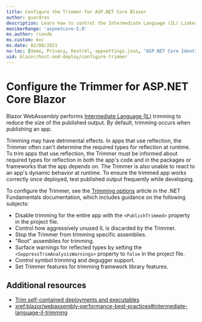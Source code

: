 ```yaml
---
title: Configure the Trimmer for ASP.NET Core Blazor
author: guardrex
description: Learn how to control the Intermediate Language (IL) Linker (Trimmer) when building a Blazor app.
monikerRange: 'aspnetcore-5.0'
ms.author: riande
ms.custom: mvc
ms.date: 02/08/2021
no-loc: [Home, Privacy, Kestrel, appsettings.json, "ASP.NET Core Identity", cookie, Cookie, Blazor, "Blazor Server", "Blazor WebAssembly", "Identity", "Let's Encrypt", Razor, SignalR]
uid: blazor/host-and-deploy/configure-trimmer
---
```

# Configure the Trimmer for ASP.NET Core Blazor

Blazor WebAssembly performs [Intermediate Language (IL)](/dotnet/standard/managed-code#intermediate-language--execution) trimming to reduce the size of the published output. By default, trimming occurs when publishing an app.

Trimming may have detrimental effects. In apps that use reflection, the Trimmer often can't determine the required types for reflection at runtime. To trim apps that use reflection, the Trimmer must be informed about required types for reflection in both the app's code and in the packages or frameworks that the app depends on. The Trimmer is also unable to react to an app's dynamic behavior at runtime. To ensure the trimmed app works correctly once deployed, test published output frequently while developing.

To configure the Trimmer, see the [Trimming options](/dotnet/core/deploying/trimming-options) article in the .NET Fundamentals documentation, which includes guidance on the following subjects:

* Disable trimming for the entire app with the `<PublishTrimmed>` property in the project file.
* Control how aggressively unused IL is discarded by the Trimmer.
* Stop the Trimmer from trimming specific assemblies.
* "Root" assemblies for trimming.
* Surface warnings for reflected types by setting the `<SuppressTrimAnalysisWarnings>` property to `false` in the project file.
* Control symbol trimming and degugger support.
* Set Trimmer features for trimming framework library features.

## Additional resources

* [Trim self-contained deployments and executables](/dotnet/core/deploying/trim-self-contained)
* <xref:blazor/webassembly-performance-best-practices#intermediate-language-il-trimming>

